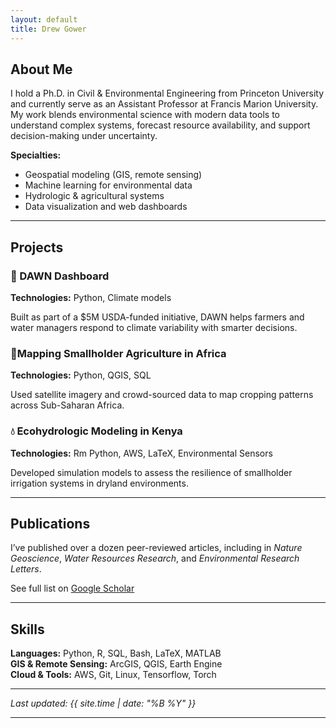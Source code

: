 ```yaml
---
layout: default
title: Drew Gower
---
```


## About Me
I hold a Ph.D. in Civil & Environmental Engineering from Princeton University and currently serve as an Assistant Professor at Francis Marion University. My work blends environmental science with modern data tools to understand complex systems, forecast resource availability, and support decision-making under uncertainty.

**Specialties:**
- Geospatial modeling (GIS, remote sensing)
- Machine learning for environmental data
- Hydrologic & agricultural systems
- Data visualization and web dashboards

---

## Projects

<div class="project-card">
  <h3>🌾 DAWN Dashboard</h3>
  <p><strong>Technologies:</strong> Python, Climate models</p>
  <p>Built as part of a $5M USDA-funded initiative, DAWN helps farmers and water managers respond to climate variability with smarter decisions.</p>
</div>

<div class="project-card">
  <h3>📍Mapping Smallholder Agriculture in Africa</h3>
  <p><strong>Technologies:</strong> Python, QGIS, SQL</p>
  <p>Used satellite imagery and crowd-sourced data to map cropping patterns across Sub-Saharan Africa.</p>
</div>

<div class="project-card">
  <h3>💧 Ecohydrologic Modeling in Kenya</h3>
  <p><strong>Technologies:</strong> Rm Python, AWS, LaTeX, Environmental Sensors</p>
  <p>Developed simulation models to assess the resilience of smallholder irrigation systems in dryland environments.</p>
</div>

---

## Publications
I’ve published over a dozen peer-reviewed articles, including in *Nature Geoscience*, *Water Resources Research*, and *Environmental Research Letters*.

See full list on [Google Scholar](https://scholar.google.com/citations?user=aOyPejkAAAAJ&hl=en)

---

## Skills
**Languages:** Python, R, SQL, Bash, LaTeX, MATLAB  
**GIS & Remote Sensing:** ArcGIS, QGIS, Earth Engine  
**Cloud & Tools:** AWS, Git, Linux, Tensorflow, Torch

---

_Last updated: {{ site.time | date: "%B %Y" }}_

---

